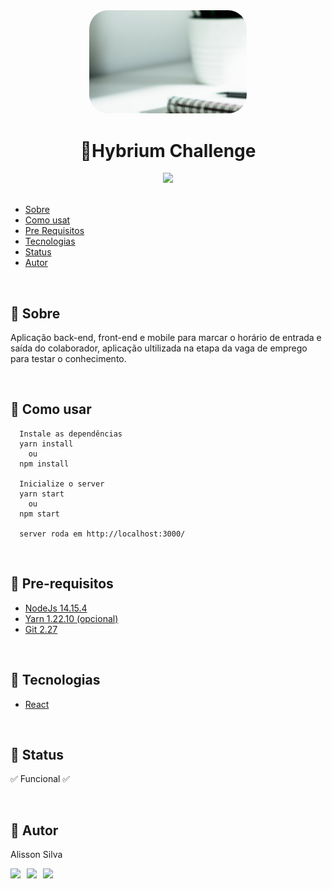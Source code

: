 <div  align="center">
  <img src="../.github/image.png" width="50%" style="border-radius: 30px;"/>
</div>

<h1 align="center"> 🚀️Hybrium Challenge</h1>

<div  align="center">
  <img src="https://img.shields.io/badge/running-yes-green" />
</div>


<br/>

* [Sobre](#%EF%B8%8F-sobre)
* [Como usat](#%EF%B8%8F-como-usar)
* [Pre Requisitos](#%EF%B8%8F-pre-requisitos)
* [Tecnologias](#%EF%B8%8F-tecnologias)
* [Status](#%EF%B8%8F-status)
* [Autor](#%EF%B8%8F-autor)

<br/>

## 🚀️ Sobre
  Aplicação back-end, front-end e mobile para marcar o horário de entrada e saída do colaborador, aplicação ultilizada na etapa da vaga de emprego para testar o conhecimento.

  <br/>

## 🚀️ Como usar
  
  ```
    Instale as dependências
    yarn install
      ou
    npm install

    Inicialize o server
    yarn start
      ou
    npm start

    server roda em http://localhost:3000/

  ```

  <br/>

## 🚀️ Pre-requisitos

  * [NodeJs 14.15.4](https://nodejs.org/en)
  * [Yarn 1.22.10 (opcional)](https://yarnpkg.com/)
  * [Git 2.27](https://git-scm.com/)

  <br/>

## 🚀️ Tecnologias

  * [React](https://reactjs.org/)

  <br/>


## 🚀️ Status
  ✅️ Funcional ✅️

  <br/>

## 🚀️ Autor

Alisson Silva

<div style="display: flex">
  <div style="margin-right:10px">
  <a href="https://www.linkedin.com/in/alisson123123/"><img src="https://img.shields.io/twitter/url?label=Alisson%20Silva&logo=Linkedin&style=social&url=https%3A%2F%2Fwww.linkedin.com%2Fin%2Falisson123123%2F"/></a> 
  </div>
  <div style="margin-right:10px">
    <a href="https://www.instagram.com/4liss0n.s1lv4/">
      <img src="https://img.shields.io/twitter/url?label=Alisson%20Silva&logo=Instagram&style=social&url=https%3A%2F%2Fwww.linkedin.com%2Fin%2Falisson123123%2F"/>
    </a>
  </div>
  <div style="margin-right:10px">
    <a href="https://api.whatsapp.com/send/?phone=5575982768373">
      <img src="https://img.shields.io/twitter/url?label=Alisson%20Silva&logo=Whatsapp&style=social&url=https%3A%2F%2Fwww.linkedin.com%2Fin%2Falisson123123%2F"/>
    </a>
  </div>
</div>

<!-- 🚀️🚧️ -->